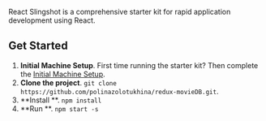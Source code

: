 

React Slingshot is a comprehensive starter kit for rapid application development using React. 


## Get Started
1. **Initial Machine Setup**. First time running the starter kit? Then complete the [Initial Machine Setup](https://github.com/coryhouse/react-slingshot#initial-machine-setup).
2. **Clone the project**. `git clone https://github.com/polinazolotukhina/redux-movieDB.git`.
3. **Install **. `npm install`
4. **Run **. `npm start -s`

